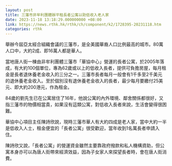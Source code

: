 ```yaml
---
layout: post
title: 三藩市非牟利團體辦平租長者公寓以助低收入老人家
date: 2023-11-18 13:18:29.000000000 +08:00
link: https://news.rthk.hk/rthk/ch/component/k2/1728395-20231118.htm
categories: rthk
---
```


舉辦今屆亞太經合組織會議的三藩市，是全美國華裔人口比例最高的城市。80萬人口中，大約2成、即16萬人都是華人。

當地唐人街一棟由非牟利團體三藩市「華協中心」營運的長者公寓，於2005年落成，有大約100個單位，專為62歲或以上的低收入長者，提供可負擔房屋，每月租金是長者退休養老金收入的三分之一。三藩市長者每月一般會有1千多至2千美元的退休養老金收入。至於個別沒有退休養老金收入的長者，最少每月要繳付25美元、即大約200港元，作為租金。

84歲的劉先生已在公寓居住了16年，他說公寓的內外環境、鄰舍關係都很好，又指三藩市的物價相當貴，如果沒有這類公寓，對低收入長者來說，生活會變得很困難。

華協中心項目主任陳詩欣說，現時三藩市華人有大約四成是老人家，當中大約一半是低收入人士，租金便宜的「長者公寓」很受歡迎，當年收到1名萬長者申請入住。

陳詩欣又說，「長者公寓」的營運資金雖然主要靠政府撥款和私人機構資助，但公寓本身亦可以為唐人街帶來經濟效益，因為子女家人來探望長者時，會在唐人街消費。

